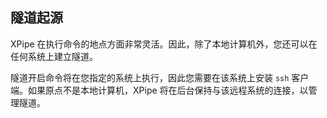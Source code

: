## 隧道起源

XPipe 在执行命令的地点方面非常灵活。因此，除了本地计算机外，您还可以在任何系统上建立隧道。

隧道开启命令将在您指定的系统上执行，因此您需要在该系统上安装 `ssh` 客户端。如果原点不是本地计算机，XPipe 将在后台保持与该远程系统的连接，以管理隧道。